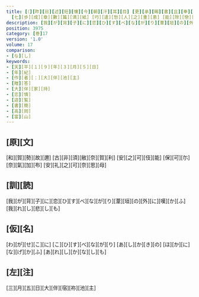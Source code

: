 ```yaml
---
title: [（][昨][日][述][短][懐][今][朝][汗][耳][目] [更][承][賜][書][且][奉][不][次] [死][罪][々][々] [不][遺][下][賎][頻][恵] [徳][音] [英]<[霊]>[星][氣][逸][調][過][人] [智][水][仁][山][既][ヒ][琳][瑯][之][光][彩] [潘][江][陸][海][自][坐][詩][書][之][廊][廟] [騁][思][非][常][託][情][有][理]
  [七][歩][成][章][數][篇][満][紙] [巧][遣][愁][人][之][重][患] [能][除][戀][者][之][積][思] [山][柿][歌][泉][比][此][如][蔑] [彫][龍][筆][海][粲][然][得][看][矣] [方][知][僕][之][有][幸][也] [敬][和][歌][其][詞][云][）]
description: [我][が][背][子][に][恋][ひ][す][べ][な][が][り][葦][垣][の][外][に][嘆][か][ふ][我][れ][し][悲][し][も]
position: 3975
category: [巻]17
version: '1.0'
volume: 17
comparison:
- [な][し]
keywords:
- [天][平][１][９][年][３][月][５][日]
- [年][紀]
- [作][者][：][大][伴][池][主]
- [贈][答]
- [大][伴][家][持]
- [恋][情]
- [遊][覧]
- [書][簡]
- [高][岡]
- [富][山]
---
```


## [原][文]

[和][賀][勢][故][邇] [古][非][須][敝][奈][賀][利] [安][之][可][伎][能] [保][可][尓][奈][氣][加][布] [安][礼][之][可][奈][思][母]

## [訓][読]

[我][が][背][子][に][恋][ひ][す][べ][な][が][り][葦][垣][の][外][に][嘆][か][ふ][我][れ][し][悲][し][も]

## [仮][名]

[わ][が][せ][こ][に] [こ][ひ][す][べ][な][が][り] [あ][し][か][き][の] [ほ][か][に][な][げ][か][ふ] [あ][れ][し][か][な][し][も]

## [左][注]

[三][月][五][日][大][伴][宿][祢][池][主]
